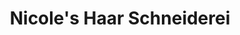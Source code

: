 ---
title: "Nicole's Haar Schneiderei"
url: /nieder-hilbersheim/nicoles-haar-schneiderei/
shop: Friseur
---